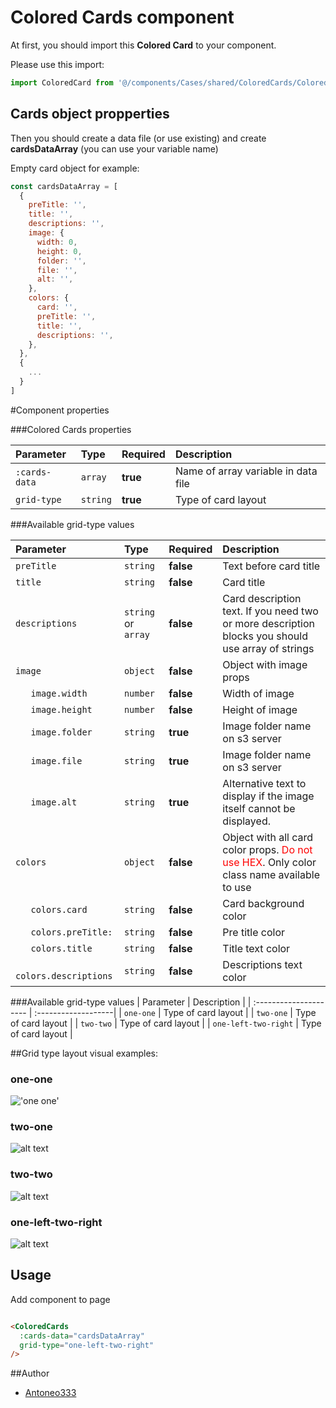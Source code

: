 # Colored Cards component

At first, you should import this **Colored Card** to your component.

Please use this import:

```javascript
import ColoredCard from '@/components/Cases/shared/ColoredCards/ColoredCard'
```

## Cards object propperties 

Then you should create a data file (or use existing) and create **cardsDataArray** (you can use your variable name)

Empty card object for example:
```javascript
const cardsDataArray = [
  {
    preTitle: '',
    title: '',
    descriptions: '',
    image: {
      width: 0,
      height: 0,
      folder: '',
      file: '',
      alt: '',
    },
    colors: {
      card: '',
      preTitle: '',
      title: '',
      descriptions: '',
    },
  },
  {
    ...
  }
]
```

#Component properties

###Colored Cards properties



| Parameter     | Type     | Required | Description                          |
| :------------ | :------- | :------  | :----------------------------------- |
| `:cards-data` | `array`  | **true** | Name of array variable in data file  |
| `grid-type`   | `string` | **true** | Type of card layout                  |

###Available grid-type values

| Parameter                | Type                 | Required  | Description                                                                                                             |
| :----------------------- | :------------------- | :-------- | :---------------------------------------------------------------------------------------------------------------------- |
| `preTitle`               | `string`             | **false** | Text before card title                                                                                                  |
| `title`                  | `string`             | **false** | Card title                                                                                                              |
| `descriptions`           | `string` or `array`  | **false** | Card description text. If you need two or more description blocks you should use array of strings                       |
| `image`                  | `object`             | **false** | Object with image props                                                                                                 |
| `   image.width`         | `number`             | **false** | Width of image                                                                                                          |
| `   image.height`        | `number`             | **false** | Height of image                                                                                                         |
| `   image.folder`        | `string`             | **true**  | Image folder name on s3 server                                                                                          |
| `   image.file`          | `string`             | **true**  | Image folder name on s3 server                                                                                          |
| `   image.alt`           | `string`             | **true**  | Alternative text to display if the image itself cannot be displayed.                                                    |
| `colors`                 | `object`             | **false** | Object with all card color props. <span style="color:red">Do not use HEX</span>. Only color class name available to use |
| `   colors.card`         | `string`             | **false** | Card background color                                                                                                   |
| `   colors.preTitle:`    | `string`             | **false** | Pre title color                                                                                                         |
| `   colors.title`        | `string`             | **false** | Title text color                                                                                                        |
| `   colors.descriptions` | `string`             | **false** | Descriptions text color                                                                                                 |



###Available grid-type values
| Parameter              | Description         |
| :--------------------- | :-------------------|
| `one-one`              | Type of card layout |
| `two-one`              | Type of card layout |
| `two-two`              | Type of card layout |
| `one-left-two-right`   | Type of card layout |

##Grid type layout visual examples:

### **one-one**
!['one one'](./readmeFiles/one-one.png)

### **two-one**
![alt text](./readmeFiles/two-one.png)

### **two-two**
![alt text](./readmeFiles/two-two.png)

### **one-left-two-right**
![alt text](./readmeFiles/one-left-two-right.png)


## Usage

Add component to page 

```html

<ColoredCards
  :cards-data="cardsDataArray"
  grid-type="one-left-two-right"
/>
```

##Author
- [Antoneo333](https://github.com/Antoneo-MD)
